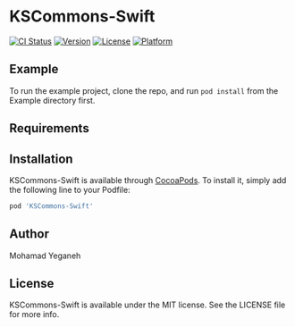 # KSCommons-Swift

[![CI Status](https://img.shields.io/travis/mamady83@gmail.com/KSCommons-Swift.svg?style=flat)](https://travis-ci.org/mamady83@gmail.com/KSCommons-Swift)
[![Version](https://img.shields.io/cocoapods/v/KSCommons-Swift.svg?style=flat)](https://cocoapods.org/pods/KSCommons-Swift)
[![License](https://img.shields.io/cocoapods/l/KSCommons-Swift.svg?style=flat)](https://cocoapods.org/pods/KSCommons-Swift)
[![Platform](https://img.shields.io/cocoapods/p/KSCommons-Swift.svg?style=flat)](https://cocoapods.org/pods/KSCommons-Swift)

## Example

To run the example project, clone the repo, and run `pod install` from the Example directory first.

## Requirements

## Installation

KSCommons-Swift is available through [CocoaPods](https://cocoapods.org). To install
it, simply add the following line to your Podfile:

```ruby
pod 'KSCommons-Swift'
```

## Author

Mohamad Yeganeh

## License

KSCommons-Swift is available under the MIT license. See the LICENSE file for more info.
